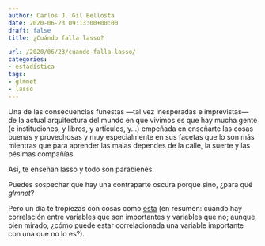 ```yaml
---
author: Carlos J. Gil Bellosta
date: 2020-06-23 09:13:00+00:00
draft: false
title: ¿Cuándo falla lasso?

url: /2020/06/23/cuando-falla-lasso/
categories:
- estadística
tags:
- glmnet
- lasso
---
```





Una de las consecuencias funestas —tal vez inesperadas e imprevistas— de la actual arquitectura del mundo en que vivimos es que hay mucha gente (e instituciones, y libros, y artículos, y...) empeñada en enseñarte las cosas buenas y provechosas y muy especialmente en sus facetas que lo son más mientras que para aprender las malas dependes de la calle, la suerte y las pésimas compañías.







Así, te enseñan lasso y todo son parabienes.







Puedes sospechar que hay una contraparte oscura porque sino, ¿para qué _glmnet_?







Pero un día te tropiezas con cosas como [esta](https://insightr.wordpress.com/2017/06/14/when-the-lasso-fails/) (en resumen: cuando hay correlación entre variables que son importantes y variables que no; aunque, bien mirado, ¿cómo puede estar correlacionada una variable importante con una que no lo es?).



